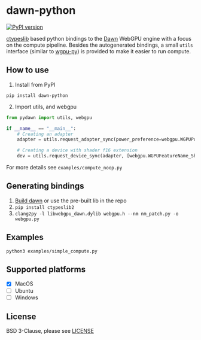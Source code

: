 # dawn-python

[![PyPI version](https://badge.fury.io/py/dawn-python.svg)](https://pypi.org/project/dawn-python/)

[ctypeslib](https://github.com/trolldbois/ctypeslib) based python bindings to the [Dawn](https://dawn.googlesource.com/dawn) WebGPU engine with a focus on the compute pipeline. Besides the autogenerated bindings, a small `utils` interface (similar to [wgpu-py](https://github.com/pygfx/wgpu-py)) is provided to make it easier to run compute.

## How to use

1. Install from PyPI

`pip install dawn-python`

2. Import utils, and webgpu
```python
from pydawn import utils, webgpu

if __name__ == "__main__":
    # Creating an adapter
    adapter = utils.request_adapter_sync(power_preference=webgpu.WGPUPowerPreference_HighPerformance)

    # Creating a device with shader f16 extension
    dev = utils.request_device_sync(adapter, [webgpu.WGPUFeatureName_ShaderF16])
```

For more details see `examples/compute_noop.py`

## Generating bindings

1. [Build dawn](https://dawn.googlesource.com/dawn/+/HEAD/docs/quickstart-cmake.md) or use the pre-built lib in the repo
2. `pip install ctypeslib2`
3. `clang2py -l libwebgpu_dawn.dylib webgpu.h --nm nm_patch.py -o webgpu.py`

## Examples

`python3 examples/simple_compute.py`

## Supported platforms

- [x] MacOS
- [ ] Ubuntu
- [ ] Windows

## License

BSD 3-Clause, please see [LICENSE](https://dawn.googlesource.com/dawn/+/HEAD/LICENSE)